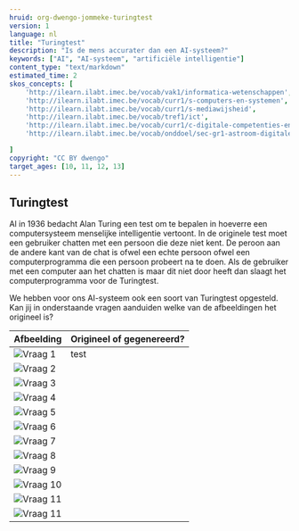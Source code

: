 ```yaml
---
hruid: org-dwengo-jommeke-turingtest
version: 1
language: nl
title: "Turingtest"
description: "Is de mens accurater dan een AI-systeem?"
keywords: ["AI", "AI-systeem", "artificiële intelligentie"]
content_type: "text/markdown"
estimated_time: 2
skos_concepts: [
    'http://ilearn.ilabt.imec.be/vocab/vak1/informatica-wetenschappen', 
    'http://ilearn.ilabt.imec.be/vocab/curr1/s-computers-en-systemen',
    'http://ilearn.ilabt.imec.be/vocab/curr1/s-mediawijsheid',
    'http://ilearn.ilabt.imec.be/vocab/tref1/ict',
    'http://ilearn.ilabt.imec.be/vocab/curr1/c-digitale-competenties-en-mediawijsheid',
    'http://ilearn.ilabt.imec.be/vocab/onddoel/sec-gr1-astroom-digitale-competenties-en-mediawijsheid-4.5',

]
copyright: "CC BY dwengo"
target_ages: [10, 11, 12, 13]
---
```


## Turingtest

Al in 1936 bedacht Alan Turing een test om te bepalen in hoeverre een computersysteem menselijke intelligentie vertoont. In de originele test moet een gebruiker chatten met een persoon die deze niet kent. De peroon aan de andere kant van de chat is ofwel een echte persoon ofwel een computerprogramma die een persoon probeert na te doen. Als de gebruiker met een computer aan het chatten is maar dit niet door heeft dan slaagt het computerprogramma voor de Turingtest.

We hebben voor ons AI-systeem ook een soort van Turingtest opgesteld. Kan jij in onderstaande vragen aanduiden welke van de afbeeldingen het origineel is?

| **Afbeelding** | **Origineel of gegenereerd?** |
|---------------------------|---|
| ![Vraag 1](img/turing/original/1.png) | test |
| ![Vraag 2](img/turing/generated/7.png) | |
| ![Vraag 3](img/turing/generated/11.png) | |
| ![Vraag 4](img/turing/generated/2.png) | |
| ![Vraag 5](img/turing/original/5.png)| |
| ![Vraag 6](img/turing/original/9.png)| |
| ![Vraag 7](img/turing/generated/3.png) | |
| ![Vraag 8](img/turing/original/10.png) | |
| ![Vraag 9](img/turing/generated/8.png) | |
| ![Vraag 10](img/turing/generated/9.png) | |
| ![Vraag 11](img/turing/generated/14.png) | |
| ![Vraag 11](img/turing/original/4.png) | |
